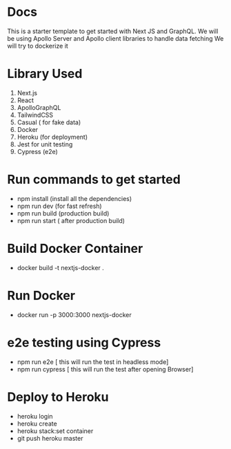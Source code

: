 # Docs

This is a starter template to get started with Next JS and GraphQL.
We will be using Apollo Server and Apollo client libraries to handle data fetching
We will try to dockerize it

# Library Used

1. Next.js
2. React
3. ApolloGraphQL
4. TailwindCSS
5. Casual ( for fake data)
6. Docker
7. Heroku (for deployment)
8. Jest for unit testing
9. Cypress (e2e)

# Run commands to get started

- npm install (install all the dependencies)
- npm run dev (for fast refresh)
- npm run build (production build)
- npm run start ( after production build)

# Build Docker Container

- docker build -t nextjs-docker .

# Run Docker

- docker run -p 3000:3000 nextjs-docker

# e2e testing using Cypress

- npm run e2e      [ this will run the test in headless mode]
- npm run cypress  [ this will run the test after opening Browser]


# Deploy to Heroku

- heroku login
- heroku create
- heroku stack:set container
- git push heroku master

